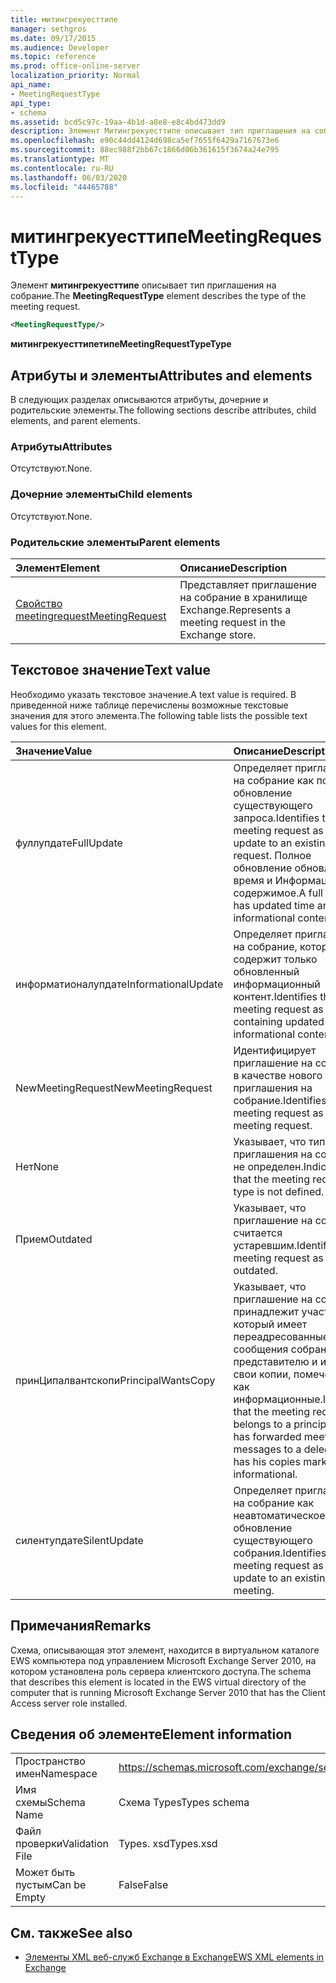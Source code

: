 ```yaml
---
title: митингрекуесттипе
manager: sethgros
ms.date: 09/17/2015
ms.audience: Developer
ms.topic: reference
ms.prod: office-online-server
localization_priority: Normal
api_name:
- MeetingRequestType
api_type:
- schema
ms.assetid: bcd5c97c-19aa-4b1d-a8e8-e8c4bd473dd9
description: Элемент Митингрекуесттипе описывает тип приглашения на собрание.
ms.openlocfilehash: e90c44dd4124d698ca5ef7655f6429a7167673e6
ms.sourcegitcommit: 88ec988f2bb67c1866d06b361615f3674a24e795
ms.translationtype: MT
ms.contentlocale: ru-RU
ms.lasthandoff: 06/03/2020
ms.locfileid: "44465788"
---
```

# <a name="meetingrequesttype"></a><span data-ttu-id="06b05-103">митингрекуесттипе</span><span class="sxs-lookup"><span data-stu-id="06b05-103">MeetingRequestType</span></span>

<span data-ttu-id="06b05-104">Элемент **митингрекуесттипе** описывает тип приглашения на собрание.</span><span class="sxs-lookup"><span data-stu-id="06b05-104">The **MeetingRequestType** element describes the type of the meeting request.</span></span> 
  
```xml
<MeetingRequestType/>
```

 <span data-ttu-id="06b05-105">**митингрекуесттипетипе**</span><span class="sxs-lookup"><span data-stu-id="06b05-105">**MeetingRequestTypeType**</span></span>
## <a name="attributes-and-elements"></a><span data-ttu-id="06b05-106">Атрибуты и элементы</span><span class="sxs-lookup"><span data-stu-id="06b05-106">Attributes and elements</span></span>

<span data-ttu-id="06b05-107">В следующих разделах описываются атрибуты, дочерние и родительские элементы.</span><span class="sxs-lookup"><span data-stu-id="06b05-107">The following sections describe attributes, child elements, and parent elements.</span></span>
  
### <a name="attributes"></a><span data-ttu-id="06b05-108">Атрибуты</span><span class="sxs-lookup"><span data-stu-id="06b05-108">Attributes</span></span>

<span data-ttu-id="06b05-109">Отсутствуют.</span><span class="sxs-lookup"><span data-stu-id="06b05-109">None.</span></span>
  
### <a name="child-elements"></a><span data-ttu-id="06b05-110">Дочерние элементы</span><span class="sxs-lookup"><span data-stu-id="06b05-110">Child elements</span></span>

<span data-ttu-id="06b05-111">Отсутствуют.</span><span class="sxs-lookup"><span data-stu-id="06b05-111">None.</span></span>
  
### <a name="parent-elements"></a><span data-ttu-id="06b05-112">Родительские элементы</span><span class="sxs-lookup"><span data-stu-id="06b05-112">Parent elements</span></span>

|<span data-ttu-id="06b05-113">**Элемент**</span><span class="sxs-lookup"><span data-stu-id="06b05-113">**Element**</span></span>|<span data-ttu-id="06b05-114">**Описание**</span><span class="sxs-lookup"><span data-stu-id="06b05-114">**Description**</span></span>|
|:-----|:-----|
|[<span data-ttu-id="06b05-115">Свойство meetingrequest</span><span class="sxs-lookup"><span data-stu-id="06b05-115">MeetingRequest</span></span>](meetingrequest.md) <br/> |<span data-ttu-id="06b05-116">Представляет приглашение на собрание в хранилище Exchange.</span><span class="sxs-lookup"><span data-stu-id="06b05-116">Represents a meeting request in the Exchange store.</span></span>  <br/> |
   
## <a name="text-value"></a><span data-ttu-id="06b05-117">Текстовое значение</span><span class="sxs-lookup"><span data-stu-id="06b05-117">Text value</span></span>

<span data-ttu-id="06b05-118">Необходимо указать текстовое значение.</span><span class="sxs-lookup"><span data-stu-id="06b05-118">A text value is required.</span></span> <span data-ttu-id="06b05-119">В приведенной ниже таблице перечислены возможные текстовые значения для этого элемента.</span><span class="sxs-lookup"><span data-stu-id="06b05-119">The following table lists the possible text values for this element.</span></span>
  
|<span data-ttu-id="06b05-120">**Значение**</span><span class="sxs-lookup"><span data-stu-id="06b05-120">**Value**</span></span>|<span data-ttu-id="06b05-121">**Описание**</span><span class="sxs-lookup"><span data-stu-id="06b05-121">**Description**</span></span>|
|:-----|:-----|
|<span data-ttu-id="06b05-122">фуллупдате</span><span class="sxs-lookup"><span data-stu-id="06b05-122">FullUpdate</span></span>  <br/> |<span data-ttu-id="06b05-123">Определяет приглашение на собрание как полное обновление существующего запроса.</span><span class="sxs-lookup"><span data-stu-id="06b05-123">Identifies the meeting request as a full update to an existing request.</span></span> <span data-ttu-id="06b05-124">Полное обновление обновляет время и Информационное содержимое.</span><span class="sxs-lookup"><span data-stu-id="06b05-124">A full update has updated time and informational content.</span></span>  <br/> |
|<span data-ttu-id="06b05-125">информатионалупдате</span><span class="sxs-lookup"><span data-stu-id="06b05-125">InformationalUpdate</span></span>  <br/> |<span data-ttu-id="06b05-126">Определяет приглашение на собрание, которое содержит только обновленный информационный контент.</span><span class="sxs-lookup"><span data-stu-id="06b05-126">Identifies the meeting request as only containing updated informational content.</span></span>  <br/> |
|<span data-ttu-id="06b05-127">NewMeetingRequest</span><span class="sxs-lookup"><span data-stu-id="06b05-127">NewMeetingRequest</span></span>  <br/> |<span data-ttu-id="06b05-128">Идентифицирует приглашение на собрание в качестве нового приглашения на собрание.</span><span class="sxs-lookup"><span data-stu-id="06b05-128">Identifies the meeting request as a new meeting request.</span></span>  <br/> |
|<span data-ttu-id="06b05-129">Нет</span><span class="sxs-lookup"><span data-stu-id="06b05-129">None</span></span>  <br/> |<span data-ttu-id="06b05-130">Указывает, что тип приглашения на собрание не определен.</span><span class="sxs-lookup"><span data-stu-id="06b05-130">Indicates that the meeting request type is not defined.</span></span>  <br/> |
|<span data-ttu-id="06b05-131">Прием</span><span class="sxs-lookup"><span data-stu-id="06b05-131">Outdated</span></span>  <br/> |<span data-ttu-id="06b05-132">Указывает, что приглашение на собрание считается устаревшим.</span><span class="sxs-lookup"><span data-stu-id="06b05-132">Identifies the meeting request as outdated.</span></span>  <br/> |
|<span data-ttu-id="06b05-133">принЦипалвантскопи</span><span class="sxs-lookup"><span data-stu-id="06b05-133">PrincipalWantsCopy</span></span>  <br/> |<span data-ttu-id="06b05-134">Указывает, что приглашение на собрание принадлежит участнику, который имеет переадресованные сообщения собраний представителю и имеет свои копии, помеченные как информационные.</span><span class="sxs-lookup"><span data-stu-id="06b05-134">Indicates that the meeting request belongs to a principal who has forwarded meeting messages to a delegate and has his copies marked as informational.</span></span>  <br/> |
|<span data-ttu-id="06b05-135">силентупдате</span><span class="sxs-lookup"><span data-stu-id="06b05-135">SilentUpdate</span></span>  <br/> |<span data-ttu-id="06b05-136">Определяет приглашение на собрание как неавтоматическое обновление существующего собрания.</span><span class="sxs-lookup"><span data-stu-id="06b05-136">Identifies the meeting request as a silent update to an existing meeting.</span></span>  <br/> |
   
## <a name="remarks"></a><span data-ttu-id="06b05-137">Примечания</span><span class="sxs-lookup"><span data-stu-id="06b05-137">Remarks</span></span>

<span data-ttu-id="06b05-138">Схема, описывающая этот элемент, находится в виртуальном каталоге EWS компьютера под управлением Microsoft Exchange Server 2010, на котором установлена роль сервера клиентского доступа.</span><span class="sxs-lookup"><span data-stu-id="06b05-138">The schema that describes this element is located in the EWS virtual directory of the computer that is running Microsoft Exchange Server 2010 that has the Client Access server role installed.</span></span>
  
## <a name="element-information"></a><span data-ttu-id="06b05-139">Сведения об элементе</span><span class="sxs-lookup"><span data-stu-id="06b05-139">Element information</span></span>

|||
|:-----|:-----|
|<span data-ttu-id="06b05-140">Пространство имен</span><span class="sxs-lookup"><span data-stu-id="06b05-140">Namespace</span></span>  <br/> |https://schemas.microsoft.com/exchange/services/2006/types  <br/> |
|<span data-ttu-id="06b05-141">Имя схемы</span><span class="sxs-lookup"><span data-stu-id="06b05-141">Schema Name</span></span>  <br/> |<span data-ttu-id="06b05-142">Схема Types</span><span class="sxs-lookup"><span data-stu-id="06b05-142">Types schema</span></span>  <br/> |
|<span data-ttu-id="06b05-143">Файл проверки</span><span class="sxs-lookup"><span data-stu-id="06b05-143">Validation File</span></span>  <br/> |<span data-ttu-id="06b05-144">Types. xsd</span><span class="sxs-lookup"><span data-stu-id="06b05-144">Types.xsd</span></span>  <br/> |
|<span data-ttu-id="06b05-145">Может быть пустым</span><span class="sxs-lookup"><span data-stu-id="06b05-145">Can be Empty</span></span>  <br/> |<span data-ttu-id="06b05-146">False</span><span class="sxs-lookup"><span data-stu-id="06b05-146">False</span></span>  <br/> |
   
## <a name="see-also"></a><span data-ttu-id="06b05-147">См. также</span><span class="sxs-lookup"><span data-stu-id="06b05-147">See also</span></span>



- [<span data-ttu-id="06b05-148">Элементы XML веб-служб Exchange в Exchange</span><span class="sxs-lookup"><span data-stu-id="06b05-148">EWS XML elements in Exchange</span></span>](ews-xml-elements-in-exchange.md)

